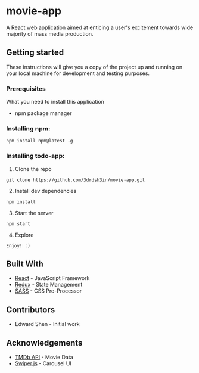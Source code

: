 # movie-app

A React web application aimed at enticing a user's excitement towards wide majority of mass media production.

## Getting started ##
These instructions will give you a copy of the project up and running on your local machine for development and testing purposes.

### Prerequisites ##
What you need to install this application
- npm package manager
### Installing npm:
```
npm install npm@latest -g
```
### Installing todo-app:
1. Clone the repo
```
git clone https://github.com/3drdsh3in/movie-app.git
```
2. Install dev dependencies
```
npm install
```
3. Start the server
```
npm start
```
4. Explore
```
Enjoy! :)
```
## Built With
- [React](https://reactjs.org/) - JavaScript Framework
- [Redux](https://redux.js.org/) - State Management
- [SASS](https://sass-lang.com/) - CSS Pre-Processor
## Contributors
- Edward Shen - Initial work
## Acknowledgements
- [TMDb API](https://www.themoviedb.org/) - Movie Data
- [Swiper.js](https://swiperjs.com/) - Carousel UI
